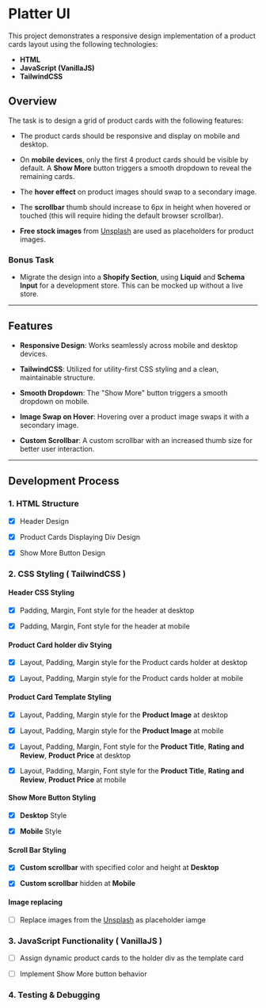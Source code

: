 # Platter UI

This project demonstrates a responsive design implementation of a product cards layout using the following technologies:

- **HTML**
- **JavaScript (VanillaJS)**
- **TailwindCSS**

## Overview

The task is to design a grid of product cards with the following features:

- The product cards should be responsive and display on mobile and desktop.
  
- On **mobile devices**, only the first 4 product cards should be visible by default. A **Show More** button triggers a smooth dropdown to reveal the remaining cards.
  
- The **hover effect** on product images should swap to a secondary image.
  
- The **scrollbar** thumb should increase to 6px in height when hovered or touched (this will require hiding the default browser scrollbar).
  
- **Free stock images** from [Unsplash](https://unsplash.com/) are used as placeholders for product images.

### Bonus Task

- Migrate the design into a **Shopify Section**, using **Liquid** and **Schema Input** for a development store. This can be mocked up without a live store.

---

## Features

- **Responsive Design**: Works seamlessly across mobile and desktop devices.
  
- **TailwindCSS**: Utilized for utility-first CSS styling and a clean, maintainable structure.
  
- **Smooth Dropdown**: The "Show More" button triggers a smooth dropdown on mobile.
  
- **Image Swap on Hover**: Hovering over a product image swaps it with a secondary image.
  
- **Custom Scrollbar**: A custom scrollbar with an increased thumb size for better user interaction.

---

## Development Process

### 1. **HTML Structure**

- [x] Header Design

- [x] Product Cards Displaying Div Design

- [x] Show More Button Design

### 2. **CSS Styling** ( TailwindCSS )

#### Header CSS Styling

- [x] Padding, Margin, Font style for the header at desktop
  
- [x] Padding, Margin, Font style for the header at mobile 

#### Product Card holder div Stying 

- [x] Layout, Padding, Margin style for the Product cards holder at desktop

- [x] Layout, Padding, Margin style for the Product cards holder at mobile

#### Product Card Template Styling

- [x] Layout, Padding, Margin style for the **Product Image** at desktop
  
- [x] Layout, Padding, Margin style for the **Product Image** at mobile
  
- [x] Layout, Padding, Margin, Font style for the **Product Title**, **Rating and Review**, **Product Price** at desktop
  
- [x] Layout, Padding, Margin, Font style for the **Product Title**, **Rating and Review**, **Product Price** at mobile

#### Show More Button Styling

- [x] **Desktop** Style
  
- [x] **Mobile** Style

#### Scroll Bar Styling

- [x] **Custom scrollbar** with specified color and height at **Desktop**
  
- [x] **Custom scrollbar** hidden at **Mobile**

#### Image replacing

- [ ] Replace images from the [Unsplash](https://unsplash.com/) as placeholder iamge

### 3. **JavaScript Functionality** ( VanillaJS )

- [ ] Assign dynamic product cards to the holder div as the template card
  
- [ ] Implement Show More button behavior

### 4. **Testing & Debugging**